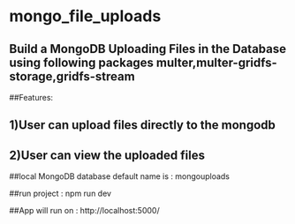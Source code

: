 # mongo_file_uploads

## Build a MongoDB Uploading Files in the Database using following packages multer,multer-gridfs-storage,gridfs-stream

##Features:

## 1)User can upload files directly to the mongodb

## 2)User can view the uploaded files

##local MongoDB database default name is : mongouploads

##run project : npm run dev

##App will run on : http://localhost:5000/
